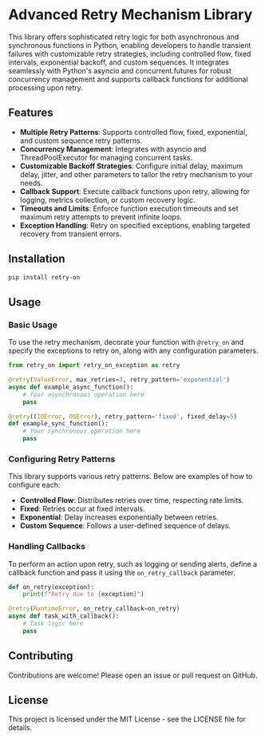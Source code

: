 # Advanced Retry Mechanism Library

This library offers sophisticated retry logic for both asynchronous and synchronous functions in Python, enabling developers to handle transient failures with customizable retry strategies, including controlled flow, fixed intervals, exponential backoff, and custom sequences. It integrates seamlessly with Python's asyncio and concurrent.futures for robust concurrency management and supports callback functions for additional processing upon retry.

## Features

- **Multiple Retry Patterns**: Supports controlled flow, fixed, exponential, and custom sequence retry patterns.
- **Concurrency Management**: Integrates with asyncio and ThreadPoolExecutor for managing concurrent tasks.
- **Customizable Backoff Strategies**: Configure initial delay, maximum delay, jitter, and other parameters to tailor the retry mechanism to your needs.
- **Callback Support**: Execute callback functions upon retry, allowing for logging, metrics collection, or custom recovery logic.
- **Timeouts and Limits**: Enforce function execution timeouts and set maximum retry attempts to prevent infinite loops.
- **Exception Handling**: Retry on specified exceptions, enabling targeted recovery from transient errors.

## Installation

```bash
pip install retry-on
```

## Usage

### Basic Usage

To use the retry mechanism, decorate your function with `@retry_on` and specify the exceptions to retry on, along with any configuration parameters.

```python
from retry_on import retry_on_exception as retry

@retry(ValueError, max_retries=3, retry_pattern='exponential')
async def example_async_function():
    # Your asynchronous operation here
    pass

@retry((IOError, OSError), retry_pattern='fixed', fixed_delay=5)
def example_sync_function():
    # Your synchronous operation here
    pass
```

### Configuring Retry Patterns

This library supports various retry patterns. Below are examples of how to configure each:

- **Controlled Flow**: Distributes retries over time, respecting rate limits.
- **Fixed**: Retries occur at fixed intervals.
- **Exponential**: Delay increases exponentially between retries.
- **Custom Sequence**: Follows a user-defined sequence of delays.

### Handling Callbacks

To perform an action upon retry, such as logging or sending alerts, define a callback function and pass it using the `on_retry_callback` parameter.

```python
def on_retry(exception):
    print(f"Retry due to {exception}")

@retry(RuntimeError, on_retry_callback=on_retry)
async def task_with_callback():
    # Task logic here
    pass
```

## Contributing

Contributions are welcome! Please open an issue or pull request on GitHub.

## License

This project is licensed under the MIT License - see the LICENSE file for details.